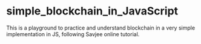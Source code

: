 # simple_blockchain_in_JavaScript

This is a playground to practice and understand blockchain in a very simple implementation in JS, following Savjee online tutorial.
